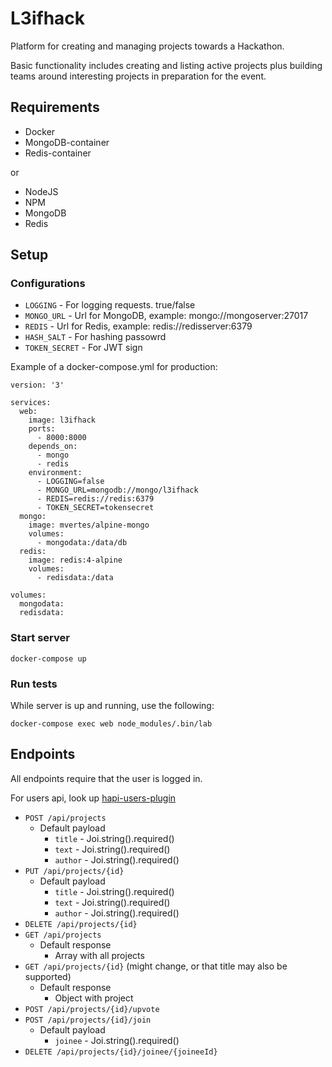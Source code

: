 # L3ifhack

Platform for creating and managing projects towards a Hackathon.

Basic functionality includes creating and listing active projects plus building teams around interesting projects in preparation for the event.

## Requirements
* Docker
* MongoDB-container
* Redis-container

or

* NodeJS
* NPM
* MongoDB
* Redis

## Setup

### Configurations

* `LOGGING` - For logging requests. true/false
* `MONGO_URL` - Url for MongoDB, example: mongo://mongoserver:27017
* `REDIS` - Url for Redis, example: redis://redisserver:6379
* `HASH_SALT` - For hashing passowrd
* `TOKEN_SECRET` - For JWT sign

Example of a docker-compose.yml for production:
```
version: '3'

services:
  web:
    image: l3ifhack
    ports:
      - 8000:8000
    depends_on:
      - mongo
      - redis
    environment:
      - LOGGING=false
      - MONGO_URL=mongodb://mongo/l3ifhack
      - REDIS=redis://redis:6379
      - TOKEN_SECRET=tokensecret
  mongo:
    image: mvertes/alpine-mongo
    volumes:
      - mongodata:/data/db
  redis:
    image: redis:4-alpine
    volumes:
      - redisdata:/data

volumes:
  mongodata:
  redisdata:
```

### Start server

`docker-compose up`

### Run tests

While server is up and running, use the following:

`docker-compose exec web node_modules/.bin/lab`

## Endpoints

All endpoints require that the user is logged in.

For users api, look up [hapi-users-plugin](http://github.com/asayuki/hapi-users-plugin)

* `POST /api/projects`
    * Default payload
        * `title` - Joi.string().required()
        * `text` - Joi.string().required()
        * `author` - Joi.string().required()
* `PUT /api/projects/{id}`
    * Default payload
        * `title` - Joi.string().required()
        * `text` - Joi.string().required()
        * `author` - Joi.string().required()
* `DELETE /api/projects/{id}`
* `GET /api/projects`
    * Default response
        * Array with all projects
* `GET /api/projects/{id}` (might change, or that title may also be supported)
    * Default response
        * Object with project
* `POST /api/projects/{id}/upvote`
* `POST /api/projects/{id}/join`
    * Default payload
        * `joinee` - Joi.string().required()
* `DELETE /api/projects/{id}/joinee/{joineeId}`
